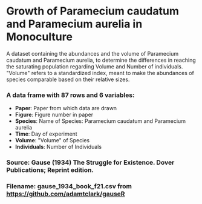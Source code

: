 # Growth of Paramecium caudatum and Paramecium aurelia in Monoculture  

A dataset containing the abundances and the volume of Paramecium caudatum and 
Paramecium aurelia, to determine the differences in reaching the saturating population 
regarding Volume and Number of individuals.
"Volume" refers to a standardized index, meant to make the abundances
of species comparable based on their relative sizes.

### A data frame with 87 rows and 6 variables:

- **Paper**: Paper from which data are drawn
- **Figure**: Figure number in paper
- **Species**: Name of Species: Paramecium caudatum and Paramecium aurelia
- **Time**: Day of experiment
- **Volume**: "Volume" of Species
- **Individuals**: Number of Individuals

### Source: Gause (1934) The Struggle for Existence. Dover Publications; Reprint edition.
### Filename: gause_1934_book_f21.csv from https://github.com/adamtclark/gauseR